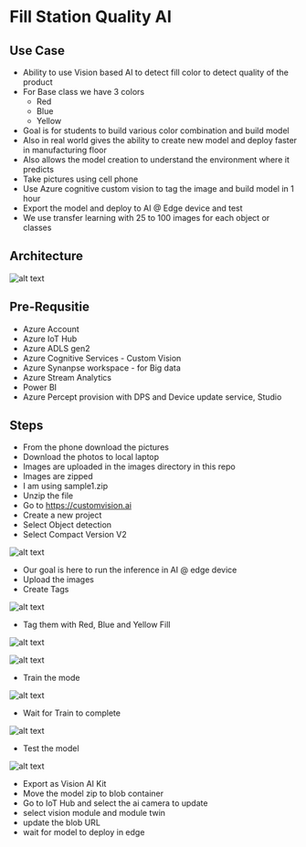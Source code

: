 # Fill Station Quality AI

## Use Case

- Ability to use Vision based AI to detect fill color to detect quality of the product
- For Base class we have 3 colors
    - Red
    - Blue
    - Yellow
- Goal is for students to build various color combination and build model
- Also in real world gives the ability to create new model and deploy faster in manufacturing floor
- Also allows the model creation to understand the environment where it predicts
- Take pictures using cell phone
- Use Azure cognitive custom vision to tag the image and build model in 1 hour
- Export the model and deploy to AI @ Edge device and test
- We use transfer learning with 25 to 100 images for each object or classes

## Architecture

![alt text](https://github.com/balakreshnan/csitestbedai/blob/main/images/testbedAI.jpg "Service Health")

## Pre-Requsitie

- Azure Account
- Azure IoT Hub
- Azure ADLS gen2
- Azure Cognitive Services - Custom Vision
- Azure Synanpse workspace - for Big data
- Azure Stream Analytics
- Power BI
- Azure Percept provision with DPS and Device update service, Studio

## Steps

- From the phone download the pictures
- Download the photos to local laptop
- Images are uploaded in the images directory in this repo
- Images are zipped
- I am using sample1.zip
- Unzip the file
- Go to https://customvision.ai
- Create a new project
- Select Object detection
- Select Compact Version V2

![alt text](https://github.com/balakreshnan/csitestbedai/blob/main/images/testbedAI-1.jpg "Service Health")

- Our goal is here to run the inference in AI @ edge device
- Upload the images
- Create Tags

![alt text](https://github.com/balakreshnan/csitestbedai/blob/main/images/testbedAI-2.jpg "Service Health")

- Tag them with Red, Blue and Yellow Fill

![alt text](https://github.com/balakreshnan/csitestbedai/blob/main/images/testbedAI-3.jpg "Service Health")

![alt text](https://github.com/balakreshnan/csitestbedai/blob/main/images/testbedAI-4.jpg "Service Health")

- Train the mode

![alt text](https://github.com/balakreshnan/csitestbedai/blob/main/images/testbedAI-5.jpg "Service Health")

- Wait for Train to complete

![alt text](https://github.com/balakreshnan/csitestbedai/blob/main/images/testbedAI-6.jpg "Service Health")

- Test the model

![alt text](https://github.com/balakreshnan/csitestbedai/blob/main/images/testbedAI-7.jpg "Service Health")

- Export as Vision AI Kit
- Move the model zip to blob container
- Go to IoT Hub and select the ai camera to update
- select vision module and module twin
- update the blob URL
- wait for model to deploy in edge